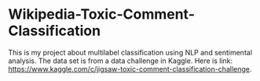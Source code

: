 # Wikipedia-Toxic-Comment-Classification

This is my project about multilabel classification using NLP and sentimental analysis. The data set is from a data challenge in Kaggle. Here is link: https://www.kaggle.com/c/jigsaw-toxic-comment-classification-challenge.
